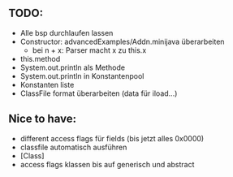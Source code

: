 ## TODO: 

- Alle bsp durchlaufen lassen
- Constructor: advancedExamples/Addn.minijava überarbeiten
  - bei n + x: Parser macht x zu this.x
- this.method
- System.out.println als Methode
- System.out.println in Konstantenpool
- Konstanten liste
- ClassFile format überarbeiten (data für iload...)

## Nice to have:

- different access flags für fields (bis jetzt alles 0x0000)
- classfile automatisch ausführen
- [Class]
- access flags klassen bis auf generisch und abstract
